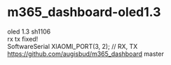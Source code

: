 # m365_dashboard-oled1.3

oled 1.3 sh1106 <br />
rx tx fixed! <br />
SoftwareSerial XIAOMI_PORT(3, 2); // RX, TX <br />
https://github.com/augisbud/m365_dashboard master
